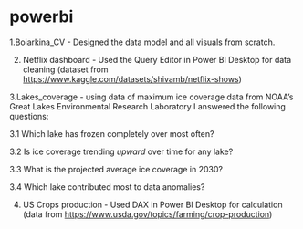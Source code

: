 # powerbi

1.Boiarkina_CV - Designed the data model and all visuals from scratch.


2. Netflix dashboard - Used the Query Editor in Power BI Desktop for data cleaning (dataset from https://www.kaggle.com/datasets/shivamb/netflix-shows)

3.Lakes_coverage - using data of maximum ice coverage data from NOAA’s Great Lakes Environmental Research Laboratory I answered the following questions:

3.1 Which lake has frozen completely over most often?

3.2 Is ice coverage trending *upward* over time for any lake?

3.3 What is the projected average ice coverage in 2030?

3.4 Which lake contributed most to data anomalies?

4. US Crops production  - Used DAX in Power BI Desktop for calculation (data from https://www.usda.gov/topics/farming/crop-production)

